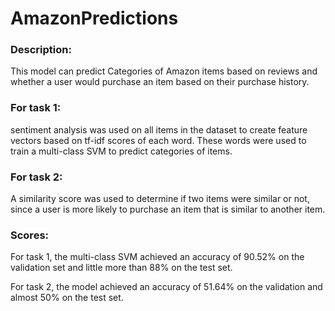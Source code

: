 # AmazonPredictions
<h3>Description:</h3>
This model can predict Categories of Amazon items based on reviews and whether a user would purchase an item based on their purchase history.

<h3>For task 1:</h3> sentiment analysis was used on all items in the dataset to create feature vectors based on tf-idf scores of each word. These words were used to train a multi-class SVM to predict categories of items.

<h3>For task 2:</h3> A similarity score was used to determine if two items were similar or not, since a user is more likely to purchase an item that is similar to another item.

<h3>Scores:</h3>
For task 1, the multi-class SVM achieved an accuracy of 90.52% on the validation set and little more than 88% on the test set.

For task 2, the model achieved an accuracy of 51.64% on the validation and almost 50% on the test set.
